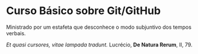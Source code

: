 # Curso Básico sobre Git/GitHub
Ministrado por um estafeta que desconhece o modo subjuntivo dos tempos verbais.

_Et quasi cursores, vitae lampada tradunt._
Lucrécio, **De Natura Rerum**, II, 79.
